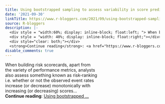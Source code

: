 ```yaml
---
title: Using bootstrapped sampling to assess variability in score predictions
date: '2021-09-30'
linkTitle: https://www.r-bloggers.com/2021/09/using-bootstrapped-sampling-to-assess-variability-in-score-predictions/
source: R-bloggers
description: |-
  <div style = "width:60%; display: inline-block; float:left; "> When building risk scorecards, apart from the variety of performance metrics, analysts also assess something known as risk-ranking i.e. whether or not the observed event rates increase (or decrease) monotonically with increasing (or decreasing) scores...</div>
  <div style = "width: 40%; display: inline-block; float:right;"></div>
  <div style="clear: both;"></div>
  <strong>Continue reading</strong>: <a href="https://www.r-bloggers.com/2021/09/using-bootstrapped-sampling-to-assess-variability-in-score-predictions/">Using bootstrapped ...
disable_comments: true
---
```

<div style = "width:60%; display: inline-block; float:left; "> When building risk scorecards, apart from the variety of performance metrics, analysts also assess something known as risk-ranking i.e. whether or not the observed event rates increase (or decrease) monotonically with increasing (or decreasing) scores...</div>
<div style = "width: 40%; display: inline-block; float:right;"></div>
<div style="clear: both;"></div>
<strong>Continue reading</strong>: <a href="https://www.r-bloggers.com/2021/09/using-bootstrapped-sampling-to-assess-variability-in-score-predictions/">Using bootstrapped ...